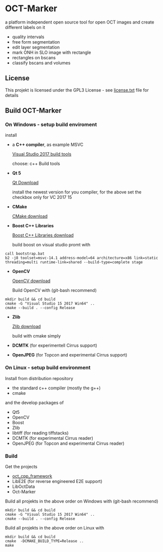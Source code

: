 # OCT-Marker

a platform independent open source tool for open OCT images and create different labels on it

  * quality intervals
  * free form segmentation
  * edit layer segmentation
  * mark ONH in SLO image with rectangle
  * rectangles on bscans
  * classify bscans and volumes

## License

This projekt is licensed under the GPL3 License - see [license.txt](license.txt) file for details

## Build OCT-Marker

### On Windows - setup build enviroment

install

  * a **C++ compiler**, as example MSVC

    [Visual Studio 2017 build tools](https://aka.ms/vs/15/release/vs_buildtools.exe)

    choose: c++ Build tools

  * **Qt 5**

    [Qt Download](https://www.qt.io/download-qt-installer)

    install the newest version for you compiler, for the above set the checkbox only for VC 2017 15

  * **CMake**

    [CMake download](https://cmake.org/download/)

  * **Boost C++ Libraries**

    [Boost C++ Libraries download](https://www.boost.org/users/download/)

    build boost on visual studio promt with
```
call bootstrap.bat
b2 -j8 toolset=msvc-14.1 address-model=64 architecture=x86 link=static threading=multi runtime-link=shared --build-type=complete stage 
```

  * **OpenCV**

    [OpenCV download](https://opencv.org/releases.html)

    Build OpenCV with (git-bash recommend)
```
mkdir build && cd build
cmake -G "Visual Studio 15 2017 Win64" ..
cmake --build . --config Release
```

  * **Zlib**

    [Zlib download](https://zlib.net/)
    
    build with cmake simply

  * **DCMTK** (for experimentell Cirrus support)
  * **OpenJPEG** (for Topcon and experimental Cirrus support)
 
### On Linux - setup build environment
Install from distribution repository

   * the standard c++ compiler (mostly the g++)
   * cmake

and the develop packages of

   * Qt5
   * OpenCV
   * Boost
   * Zlib
   * libtiff (for reading tiffstacks)
   * DCMTK (for experimental Cirrus reader)
   * OpenJPEG (for Topcon and experimental Cirrus reader)

### Build

Get the projects

  * [oct_cpp_framework](https://github.com/neurodial/oct_cpp_framework)
  * LibE2E (for reverse engineered E2E support)
  * LibOctData
  * Oct-Marker

Build all projekts in the above order on Windows with (git-bash recommend)
```
mkdir build && cd build
cmake -G "Visual Studio 15 2017 Win64" ..
cmake --build . --config Release
```

Build all projekts in the above order on Linux with
```
mkdir build && cd build
cmake  -DCMAKE_BUILD_TYPE=Release ..
make
```
